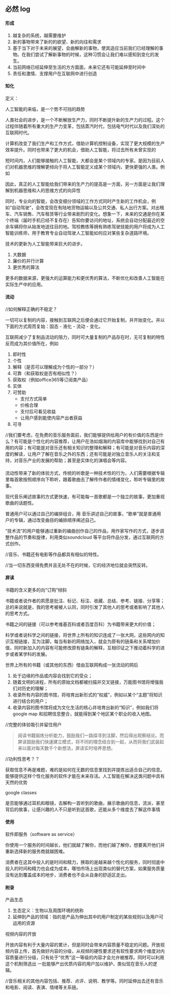 ## 必然 log



#### 形成

1. 越复杂的系统，越需要维护
2. 新的事物带来了新的的欲望、新的向往和需求
3. 基于当下对于未来的展望，会曲解新的事物，使其适应当前我们已经理解的事物。在我们尝试了解新事物的时候，这种习惯会让我们难以感知到变化的发生。
4. 当前网络已经延伸至生活的方方面面，未来它还有可能延伸至时间中
5. 责任和激情、支撑用户在互联网中进行创造








#### 知化



定义：



人工智能的来临，是一个势不可挡的趋势

人类社会的进步，是一个不断解放生产力，同时不断提升新的生产力的过程。这个过程伴随着所有重大的生产力变革，包括蒸汽时代，包括电气时代以及我们深处的互联网时代。

计算机改变了我们生产和工作方式，借助计算机控制设备，实现了更大规模的生产效率提升。同时也带来了更大的机会，借助人工智能，将过去所有未曾实现的



短时间内，人们能够接触的人工智能，大都会是某个领域内的专家。是因为目前人们对机器思维的理解更倾向于将人工智能定义成某个领域内，更快更强的人类。例如





因此，真正的人工智能给我们带来的生产力的提高是一方面，另一方面是让我们理解到机器思维和人的思维方式的向异性

同时，专业向的智能，会改变细分领域的工作方式同时产生新的工作机会，例如“自动驾驶”，会改变现在有陆地货物运输以及公共交通、私人出行方案。对出租车、汽车销售、汽车租赁等行业带来剧烈的变化。想象一下，未来的交通是你在某个终端（届时手机已经不复存在）告知你要访问的地址，系统会自动分配最近的空余车辆将你从始发地送往目的地。驾校教练等拥有熟练驾驶技能的用户将成为人工智能训练师，用于教育专业自动驾驶人工智能如何应对某些复杂道路环境。











技术的更新为人工智能带来巨大的进步。



1. 大数据
2. 廉价的并行计算
3. 更优秀的算法

更多的数据来源，更强大的运算能力和更优秀的算法，不断优化和改善人工智能在实际生产中的应用。







#### 流动



//如何解释正确的不稳定？



一切可以复制的内容，接触到互联网之后便会通过它开始复制，并开始变化。并以下面的方式周而复始：固态 - 液化 - 流动 - 变化。

互联网减少了复制品流动的阻力，同时可大量复制的产品存在时，无可复制的特性反而成为其价值所在，例如

1. 即时性
2. 个性
3. 解释（是否可以理解成为个性的一部分？）
4. 可靠（和获取权是否有相似性？）
5. 获取权（例如office365等订阅类产品）
6. 实体
7. 可赞助
   - 支付方式简单
   - 价格合理
   - 支付后可看见收益
   - 让用户感到能使内容产出者获益
8. 可寻



//我们要考虑，在免费的音乐服务面前，我们能够提供给用户的有价值的东西是什么？有可能是个性化的内容推荐，让用户在浩如烟海的内容库中能够找到对自己有用的内容；有可能是对音乐还有相关知识的整理和解释；有可能是对音乐内容的深度的解读，让用户了解在音乐之外的东西；还有可能是对独立音乐人的关注和支持，对音乐产业的发展的帮助；甚至是实体化的演唱会等内容。





#### 



流动性带来了新的体验方式，传统的听歌是一种技术性的行为，人们需要根据专辑里每首歌按照顺序向下聆听，跟着歌曲去了解传作者的情绪变化，聆听专辑里的故事。



现代音乐阐述故事的方式更快速，有可能每一首歌都是一个独立的故事，更加重视歌曲的话题性。

普通用户可以通过自己的编排组合，用 音乐讲述自己的故事，“歌单”就是普通用户的专辑，通过改变曲目的编排顺序阐述自己。



“技术流”的用户能够通过重新的编曲创作自己的作品，用作家写作的方式，逐步调整作品的节奏和旋律，利用类似soundcloud 等平台将作品分发，通过互联网的方式创作。



//音乐、书籍还有电影等作品都具有相似的特性。



//当一切东西变得免费并且无处不在的时候，它的经济地位就会突然反转。



#### 屏读



书籍的含义更多的向“订购”倾斜



书籍或者说作者的夙愿是批注、标记、标注、收藏、总结、参考、链接、分享等；总的来说就是，我的思考被被人认同，同时引发了其他人的思考或者影响了其他人的思考方式。



书籍之间的链接（可以参考维基百科或者百度百科）为书籍带来更大的价值；



科学或者说科学之间的链接，将世界上所有的知识连成了一张大网，这些网内的知识互相链接，互为注脚，每当有新的网络加入，就会为原有的链条和关系增加价值，同时新加入的内容有可能修改原有链条的解释，互相印证之下推动着科学的进步或者某学科的发展。



世界上所有的书籍（或其他的东西）借由互联网构成一张流动的网后

1. 处于边缘的作品或内容会找到它的受众；
2. 随着文明的进程，所有的原始文档都被扫描并交叉链接，万能图书馆将增强我们对历史的理解；
3. 收录所有内容的图书馆，将培育出新形式的“权威”，例如以某个“主题”将知识进行结合的用户；
4. 收录内容的图书馆将成为文化生活的核心并培育出新的“知识”，例如我们将google map 和招聘信息整合，就能得到某个地区某个职业的收入地图。











//完整的体验吸引并留住用户





> 阅读书籍锻炼分析能力，鼓励我们一路探寻到注脚，然后得出观察结论。而屏读鼓励我们快速建立模式，将不同的理念结合到一起，从而将我们武装起来以面对每天数千个新想法，屏读实时培养思想。





//功利性思考？？



获取信息不再是难题，难的是如何在无数的信息里找到并提炼出适合自己的信息。能够提供这样个性化服务的软件才能在未来存活。人工智能在解决这类问题中具有天然的优势







google classes

是否能够通过耳机和眼镜，去解构一首听到的歌曲，展示歌曲的信息，流派，甚至背后的故事，让感兴趣的人不只是听到这首歌，还能从多个维度去了解这件事情







#### 使用



软件即服务（software as service）

你使用一个服务的时间越长，他们就越了解你，而他们越了解你，想要离开他们并重新选择新的服务商就越困难。



消费者在这其中投入的是时间和精力，换取的是越来越个性化的服务，同时彻底中投入的时间和精力也会成为成本，哪怕市场上出现类似的替代方案，如果服务质量没有达到覆盖成本的地步，消费者也不会从自身的舒适区走出。





























#### 附录



产品生态

1. 生态定义：生物以及周围环境的统称
2. 延伸到产品的领域：指的是产品为伸出其中的用户制定的某些规则以及用户可运用的资源









视频内容的开放

开放内容有利于大量内容的累计，但是同时会带来内容质量不稳定的问题。开放视频内容上传，首先做好内容的分级，从视频的硬性要求还有软性要求两个维度对内容质量进行分级，只有处于“优秀”这一等级的内容才会允许被推荐。同时可以利用这个机制筛选出 一批能够产出优质内容的用户加以维护，类似现在音乐人的逻辑。



//音乐相关的其他内容包括、推荐、点评、说明、教学等。同时延伸出去还有音乐和电影、阅读、表演、情绪等关系链。



